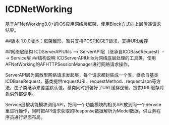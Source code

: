 # ICDNetWorking
基于AFNetWorking3.0+的iOS应用网络层框架，使用Block方式向上层传递请求结果。

##版本
1.0.0版本：框架雏形，暂只支持POST和GET请求，支持URL缓存

##网络层结构
ICDServerAPIUtils --> ServerAPI层（继承自ICDBaseRequest）--> Service层
##结构说明
ICDServerAPIUtils为网络底层处理的工具类，使用AFNetWorking的AFHTTPSessionManager进行网络请求操作。

ServerAPI层为离散型网络请求发起层，每个请求都封装成一个类，继承自基类ICDBaseRequest，基类提供requestURI、requestMethod、requestJson等方法，由子类继承来覆盖默认值。基类同时封装好了URL缓存逻辑，提供URL缓存对象供外部调用。

Service层按功能模块调用API，把同一个功能模块的相关API放到同一个Service里进行操作，同时把API请求获取的Response数据解析为Model数据，供业务程序员进行界面布局。